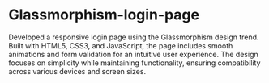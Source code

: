 # Glassmorphism-login-page
Developed a responsive login page using the Glassmorphism design trend.  Built with HTML5, CSS3, and JavaScript, the page includes smooth animations and form validation for an intuitive user experience. The design focuses on simplicity while maintaining functionality, ensuring compatibility across various devices and screen sizes.
